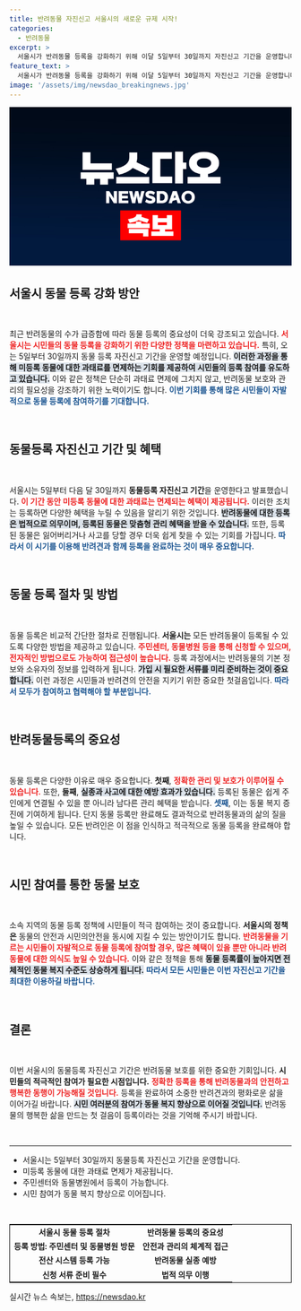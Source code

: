 ```yaml
---
title: 반려동물 자진신고 서울시의 새로운 규제 시작!
categories:
  - 반려동물
excerpt: >
  서울시가 반려동물 등록을 강화하기 위해 이달 5일부터 30일까지 자진신고 기간을 운영합니다. 미등록 반려동물 과태료를 면제받을 절호의 기회! 놓치지 마세요!
feature_text: >
  서울시가 반려동물 등록을 강화하기 위해 이달 5일부터 30일까지 자진신고 기간을 운영합니다. 미등록 반려동물 과태료를 면제받을 절호의 기회! 놓치지 마세요!
image: '/assets/img/newsdao_breakingnews.jpg'
---
```


<p><img src="/assets/img/newsdao_breakingnews.jpg" alt="firstkoreanews 속보" /></p>

<h2 data-ke-size="size26">서울시 동물 등록 강화 방안</h2>

<p data-ke-size="size16">&nbsp;</p>

<p>최근 반려동물의 수가 급증함에 따라 동물 등록의 중요성이 더욱 강조되고 있습니다. <b><span style="color: #ee2323;">서울시는 시민들의 동물 등록을 강화하기 위한 다양한 정책을 마련하고 있습니다.</span></b> 특히, 오는 5일부터 30일까지 동물 등록 자진신고 기간을 운영할 예정입니다. <b><span style="background-color: #21538527;">이러한 과정을 통해 미등록 동물에 대한 과태료를 면제하는 기회를 제공하여 시민들의 등록 참여를 유도하고 있습니다.</span></b> 이와 같은 정책은 단순히 과태료 면제에 그치지 않고, 반려동물 보호와 관리의 필요성을 강조하기 위한 노력이기도 합니다. <b><span style="color: #1a5490;">이번 기회를 통해 많은 시민들이 자발적으로 동물 등록에 참여하기를 기대합니다.</span></b></p>

<p data-ke-size="size16">&nbsp;</p>

<h2>동물등록 자진신고 기간 및 혜택</h2>

<p data-ke-size="size16">&nbsp;</p>

<p>서울시는 5일부터 다음 달 30일까지 <b>동물등록 자진신고 기간</b>을 운영한다고 발표했습니다. <b><span style="color: #ee2323;">이 기간 동안 미등록 동물에 대한 과태료는 면제되는 혜택이 제공됩니다.</span></b> 이러한 조치는 등록하면 다양한 혜택을 누릴 수 있음을 알리기 위한 것입니다. <b><span style="background-color: #21538527;">반려동물에 대한 등록은 법적으로 의무이며, 등록된 동물은 맞춤형 관리 혜택을 받을 수 있습니다.</span></b> 또한, 등록된 동물은 잃어버리거나 사고를 당할 경우 더욱 쉽게 찾을 수 있는 기회를 가집니다. <b><span style="color: #1a5490;">따라서 이 시기를 이용해 반려견과 함께 등록을 완료하는 것이 매우 중요합니다.</span></b></p>

<p data-ke-size="size16">&nbsp;</p>

<h2>동물 등록 절차 및 방법</h2>

<p data-ke-size="size16">&nbsp;</p>

<p>동물 등록은 비교적 간단한 절차로 진행됩니다. <b>서울시는</b> 모든 반려동물이 등록될 수 있도록 다양한 방법을 제공하고 있습니다. <b><span style="color: #ee2323;">주민센터, 동물병원 등을 통해 신청할 수 있으며, 전자적인 방법으로도 가능하여 접근성이 높습니다.</span></b> 등록 과정에서는 반려동물의 기본 정보와 소유자의 정보를 입력하게 됩니다. <b><span style="background-color: #21538527;">가입 시 필요한 서류를 미리 준비하는 것이 중요합니다.</span></b> 이런 과정은 시민들과 반려견의 안전을 지키기 위한 중요한 첫걸음입니다. <b><span style="color: #1a5490;">따라서 모두가 참여하고 협력해야 할 부분입니다.</span></b></p>

<p data-ke-size="size16">&nbsp;</p>

<h2>반려동물등록의 중요성</h2>

<p data-ke-size="size16">&nbsp;</p>

<p>동물 등록은 다양한 이유로 매우 중요합니다. <b>첫째</b>, <b><span style="color: #ee2323;">정확한 관리 및 보호가 이루어질 수 있습니다.</span></b> 또한, <b>둘째</b>, <b><span style="background-color: #21538527;">실종과 사고에 대한 예방 효과가 있습니다.</span></b> 등록된 동물은 쉽게 주인에게 연결될 수 있을 뿐 아니라 남다른 관리 혜택을 받습니다. <b><span style="color: #1a5490;">셋째</span></b>, 이는 동물 복지 증진에 기여하게 됩니다. </b>단지 동물 등록만 완료해도 결과적으로 반려동물과의 삶의 질을 높일 수 있습니다.</b> 모든 반려인은 이 점을 인식하고 적극적으로 동물 등록을 완료해야 합니다.</p>

<p data-ke-size="size16">&nbsp;</p>

<h2>시민 참여를 통한 동물 보호</h2>

<p data-ke-size="size16">&nbsp;</p>

<p>소속 지역의 동물 등록 정책에 시민들이 적극 참여하는 것이 중요합니다. <b>서울시의 정책은</b> 동물의 안전과 시민의안전을 동시에 지킬 수 있는 방안이기도 합니다. <b><span style="color: #ee2323;">반려동물을 기르는 시민들이 자발적으로 동물 등록에 참여할 경우, 많은 혜택이 있을 뿐만 아니라 반려동물에 대한 의식도 높일 수 있습니다.</span></b> 이와 같은 정책을 통해 <b><span style="background-color: #21538527;">동물 등록률이 높아지면 전체적인 동물 복지 수준도 상승하게 됩니다.</span></b> <b><span style="color: #1a5490;">따라서 모든 시민들은 이번 자진신고 기간을 최대한 이용하길 바랍니다.</span></b></p>

<p data-ke-size="size16">&nbsp;</p>

<h2>결론</h2>

<p data-ke-size="size16">&nbsp;</p>

<p>이번 서울시의 동물등록 자진신고 기간은 반려동물 보호를 위한 중요한 기회입니다. <b>시민들의 적극적인 참여가 필요한 시점입니다.</b> <b><span style="color: #ee2323;">정확한 등록을 통해 반려동물과의 안전하고 행복한 동행이 가능해질 것입니다.</span></b> 등록을 완료하여 소중한 반려견과의 평화로운 삶을 이어가길 바랍니다. <b><span style="background-color: #21538527;">시민 여러분의 참여가 동물 복지 향상으로 이어질 것입니다.</span></b> 반려동물의 행복한 삶을 만드는 첫 걸음이 등록이라는 것을 기억해 주시기 바랍니다.</p>

<p data-ke-size="size16">&nbsp;</p>

<hr />

<ul>
  <li>서울시는 5일부터 30일까지 동물등록 자진신고 기간을 운영합니다.</li>
  <li>미등록 동물에 대한 과태료 면제가 제공됩니다.</li>
  <li>주민센터와 동물병원에서 등록이 가능합니다.</li>
  <li>시민 참여가 동물 복지 향상으로 이어집니다.</li>
</ul>

<p data-ke-size="size16">&nbsp;</p>

<table style="border-collapse: collapse; border: 1px solid #000; width: 100%;">
  <tbody>
    <tr>
      <td style="text-align: center; height: 17px;"><b>서울시 동물 등록 절차</b></td>
      <td style="text-align: center; height: 17px;"><b>반려동물 등록의 중요성</b></td>
    </tr>
    <tr>
      <td style="text-align: center; height: 17px;"><b>등록 방법: 주민센터 및 동물병원 방문</b></td>
      <td style="text-align: center; height: 17px;"><b>안전과 관리의 체계적 접근</b></td>
    </tr>
    <tr>
      <td style="text-align: center; height: 17px;"><b>전산 시스템 등록 가능</b></td>
      <td style="text-align: center; height: 17px;"><b>반려동물 실종 예방</b></td>
    </tr>
    <tr>
      <td style="text-align: center; height: 17px;"><b>신청 서류 준비 필수</b></td>
      <td style="text-align: center; height: 17px;"><b>법적 의무 이행</b></td>
    </tr>
  </tbody>
</table>
실시간 뉴스 속보는, <a href="https://newsdao.kr" rel="dofollow">https://newsdao.kr</a>


